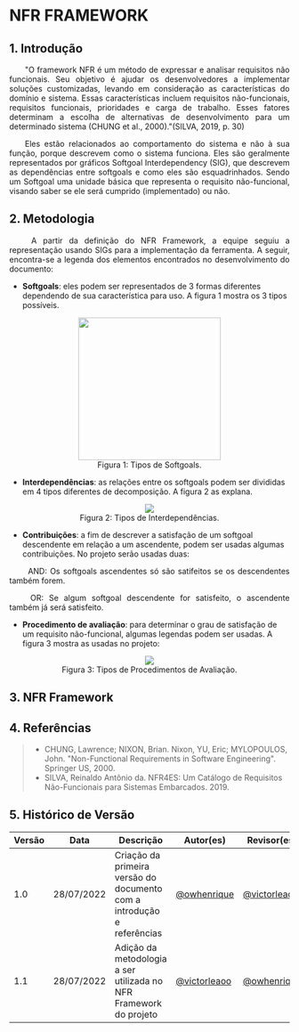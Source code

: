 # NFR FRAMEWORK

## 1. Introdução
<p align="justify">&emsp;&emsp;"O framework NFR é um método de expressar e analisar requisitos não funcionais. Seu objetivo é ajudar os desenvolvedores a implementar soluções customizadas, levando em consideração as características do domínio e sistema. Essas características incluem requisitos não-funcionais, requisitos funcionais, prioridades e carga de trabalho. Esses fatores determinam a escolha de alternativas de desenvolvimento para um determinado sistema (CHUNG et al., 2000)."(SILVA, 2019, p. 30)</p>

<p align="justify">&emsp;&emsp;Eles estão relacionados ao comportamento do sistema e não à sua função, porque descrevem como o sistema funciona. Eles são geralmente representados por gráficos Softgoal Interdependency (SIG), que descrevem as dependências entre softgoals e como eles são esquadrinhados. Sendo um Softgoal uma unidade básica que representa o requisito não-funcional, visando saber se ele será cumprido (implementado) ou não.</p>

## 2. Metodologia 
<p align="justify">&emsp;&emsp; A partir da definição do NFR Framework, a equipe seguiu a representação usando SIGs para a implementação da ferramenta. A seguir, encontra-se a legenda dos elementos encontrados no desenvolvimento do documento:</p>

- **Softgoals**: eles podem ser representados de 3 formas diferentes dependendo de sua característica para uso. A figura 1 mostra os 3 tipos possíveis.

<center>

<img src="https://raw.githubusercontent.com/Requisitos-de-Software/2022.1-Grupo-03/main/docs/media/nfr/tipos-soft.png" width="256" height="256"/>

<figcaption>Figura 1: Tipos de Softgoals.</figcaption>

</center>

- **Interdependências**: as relações entre os softgoals podem ser divididas em 4 tipos diferentes de decomposição. A figura 2 as explana.

<center>

<img src="https://raw.githubusercontent.com/Requisitos-de-Software/2022.1-Grupo-03/main/docs/media/nfr/tipos-inter.png"/>

<figcaption>Figura 2: Tipos de Interdependências.</figcaption>

</center>

- **Contribuições**: a fim de descrever a satisfação de um softgoal descendente em relação a um ascendente, podem ser usadas algumas contribuições. No projeto serão usadas duas:

<p align="justify">&emsp;&emsp; AND: Os softgoals ascendentes só são satifeitos se os descendentes também forem.</p>
<p align="justify">&emsp;&emsp; OR: Se algum softgoal descendente for satisfeito, o ascendente também já será satisfeito.</p>

- **Procedimento de avaliação**: para determinar o grau de satisfação de um requisito não-funcional, algumas legendas podem ser usadas. A figura 3 mostra as usadas no projeto:

<center>

<img src="https://raw.githubusercontent.com/Requisitos-de-Software/2022.1-Grupo-03/main/docs/media/nfr/tipos-prod.png"/>

<figcaption>Figura 3: Tipos de Procedimentos de Avaliação.</figcaption>

</center>

## 3. NFR Framework

## 4. Referências
> - CHUNG, Lawrence; NIXON, Brian. Nixon, YU, Eric; MYLOPOULOS, John. "Non-Functional Requirements in Software Engineering". Springer US, 2000.
> - SILVA, Reinaldo Antônio da. NFR4ES: Um Catálogo de Requisitos Não-Funcionais para Sistemas Embarcados. 2019.

## 5. Histórico de Versão
| Versão | Data | Descrição | Autor(es) | Revisor(es) |
| ------ | ---- | --------- | --------- | ----------- |
| 1.0    | 28/07/2022 | Criação da primeira versão do documento com a introdução e referências | <a href="https://github.com/owhenrique" target="_blank">@owhenrique</a> | <a href="https://github.com/victorleaoo" target="_blank">@victorleaoo</a> |
| 1.1    | 28/07/2022 | Adição da metodologia a ser utilizada no NFR Framework do projeto | <a href="https://github.com/victorleaoo" target="_blank">@victorleaoo</a> | <a href="https://github.com/owhenrique" target="_blank">@owhenrique</a> |